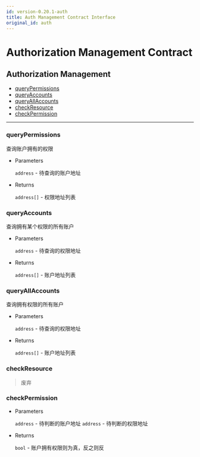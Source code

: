 ```yaml
---
id: version-0.20.1-auth
title: Auth Management Contract Interface
original_id: auth
---
```

# Authorization Management Contract

<h2 class="hover-list">Authorization Management</h2>

- [queryPermissions](#queryPermissions)
- [queryAccounts](#queryAccounts)
- [queryAllAccounts](#queryAllAccounts)
- [checkResource](#checkResource)
- [checkPermission](#checkPermission)

* * *

### queryPermissions

查询账户拥有的权限

- Parameters
    
    `address` - 待查询的账户地址

- Returns
    
    `address[]` - 权限地址列表

### queryAccounts

查询拥有某个权限的所有账户

- Parameters
    
    `address` - 待查询的权限地址

- Returns
    
    `address[]` - 账户地址列表

### queryAllAccounts

查询拥有权限的所有账户

- Parameters
    
    `address` - 待查询的权限地址

- Returns
    
    `address[]` - 账户地址列表

### checkResource

> 废弃

### checkPermission

- Parameters
    
    `address` - 待判断的账户地址 `address` - 待判断的权限地址

- Returns
    
    `bool` - 账户拥有权限则为真，反之则反